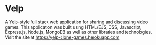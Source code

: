 # Velp
A Yelp-style full stack web application for sharing and discussing video games. This application was built using HTML/EJS, CSS, Javascript, Express.js, Node.js, MongoDB as well as other libraries and technologies. Visit the site at https://yelp-clone-games.herokuapp.com
